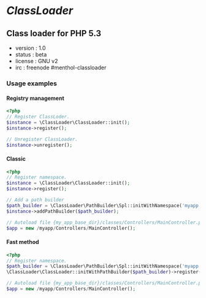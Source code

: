 # *ClassLoader*
## Class loader for PHP 5.3

* version : 1.0
* status : beta
* license : GNU v2
* irc : freenode #menthol-classloader

### Usage examples

#### Registry management

```php
<?php
// Register ClassLoder.
$instance = \ClassLoader\ClassLoader::init();
$instance->register();

// Unregister ClassLoader.
$instance->unregister();
```

#### Classic

```php
<?php
// Register namespace.
$instance = \ClassLoader\ClassLoader::init();
$instance->register();

// Add a path builder
$path_builder = \ClassLoader\PathBuilder\Spl::initWithNamespace('myapp', '/my/app/directory');
$instance->addPathBuilder($path_builder);

// Autoload file {my_app_base_dir}/classes/Controllers/MainController.php.
$app = new /myapp/Controllers/MainController();
```

#### Fast method

```php
<?php
// Register namespace.
$path_builder = \ClassLoader\PathBuilder\Spl::initWithNamespace('myapp', '/my/app/directory');
\ClassLoader\ClassLoader::initWithPathBuilder($path_builder)->register();

// Autoload file {my_app_base_dir}/classes/Controllers/MainController.php.
$app = new /myapp/Controllers/MainController();
```


